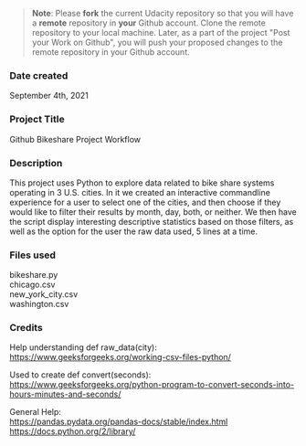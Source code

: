 >**Note**: Please **fork** the current Udacity repository so that you will have a **remote** repository in **your** Github account. Clone the remote repository to your local machine. Later, as a part of the project "Post your Work on Github", you will push your proposed changes to the remote repository in your Github account.

### Date created
September 4th, 2021

### Project Title
Github Bikeshare Project Workflow

### Description
This project uses Python to explore data related to bike share systems operating in 3 U.S. cities. In it we created an interactive commandline experience for a user to select one of the cities, and then choose if they would like to filter their results by month, day, both, or neither. We then have the script display interesting descriptive statistics based on those filters, as well as the option for the user the raw data used, 5 lines at a time.

### Files used
bikeshare.py  
chicago.csv  
new_york_city.csv  
washington.csv

### Credits
Help understanding def raw_data(city):  
https://www.geeksforgeeks.org/working-csv-files-python/  

Used to create def convert(seconds):  
https://www.geeksforgeeks.org/python-program-to-convert-seconds-into-hours-minutes-and-seconds/  

General Help:  
https://pandas.pydata.org/pandas-docs/stable/index.html  
https://docs.python.org/2/library/

